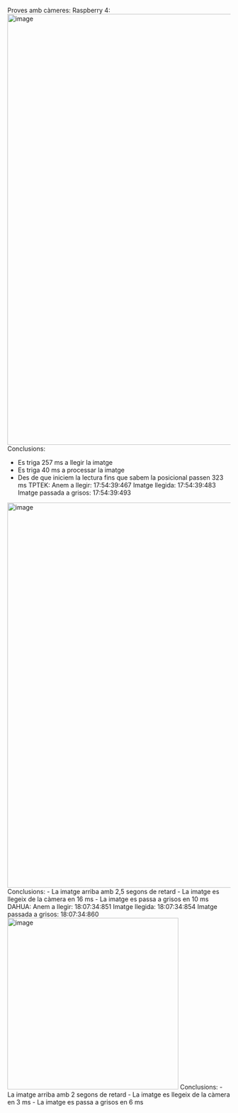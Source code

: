 Proves amb càmeres:
Raspberry 4:
  <img width="970" alt="image" src="https://github.com/user-attachments/assets/99bbdc0f-a610-4bf9-983d-d54297f82999">
  Conclusions:
   - Es triga 257 ms a llegir la imatge
   - Es triga 40 ms a processar la imatge
   - Des de que iniciem la lectura fins que sabem la posicional passen 323 ms
TPTEK:
  Anem a llegir: 17:54:39:467
  Imatge llegida: 17:54:39:483
  Imatge passada a grisos: 17:54:39:493
  <img width="867" alt="image" src="https://github.com/user-attachments/assets/ee0c514f-3978-4e99-8690-0b094c9ff02a">
  Conclusions:
    - La imatge arriba amb 2,5 segons de retard
    - La imatge es llegeix de la càmera en 16 ms
    - La imatge es passa a grisos en 10 ms
DAHUA:
  Anem a llegir: 18:07:34:851
  Imatge llegida: 18:07:34:854
  Imatge passada a grisos: 18:07:34:860
  <img width="386" alt="image" src="https://github.com/user-attachments/assets/789b181d-ea4e-4a8c-a530-e0ad80110261">
  Conclusions:
    - La imatge arriba amb 2 segons de retard
    - La imatge es llegeix de la càmera en 3 ms
    - La imatge es passa a grisos en 6 ms
